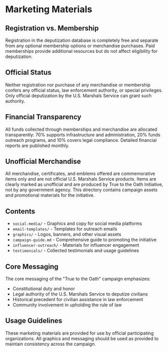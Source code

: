 # Marketing Materials

## Registration vs. Membership
Registration in the deputization database is completely free and separate from any optional membership options or merchandise purchases. Paid memberships provide additional resources but do not affect eligibility for deputization.

## Official Status
Neither registration nor purchase of any merchandise or membership confers any official status, law enforcement authority, or special privileges. Only official deputization by the U.S. Marshals Service can grant such authority.

## Financial Transparency
All funds collected through memberships and merchandise are allocated transparently: 70% supports infrastructure and administration, 20% funds outreach programs, and 10% covers legal compliance. Detailed financial reports are published monthly.

## Unofficial Merchandise
All merchandise, certificates, and emblems offered are commemorative items only and are not official U.S. Marshals Service products. Items are clearly marked as unofficial and are produced by True to the Oath Initiative, not by any government agency.
This directory contains campaign assets and promotional materials for the initiative.

## Contents

- `social-media/` - Graphics and copy for social media platforms
- `email-templates/` - Templates for outreach emails
- `graphics/` - Logos, banners, and other visual assets
- `campaign-guide.md` - Comprehensive guide to promoting the initiative
- `influencer-outreach/` - Materials for influencer engagement
- `testimonials/` - Collected testimonials and usage guidelines

## Core Messaging

The core messaging of the "True to the Oath" campaign emphasizes:
- Constitutional duty and honor
- Legal authority of the U.S. Marshals Service to deputize civilians
- Historical precedent for civilian assistance in law enforcement
- Community involvement in upholding the rule of law

## Usage Guidelines

These marketing materials are provided for use by official participating organizations. All graphics and messaging should be used as provided to maintain consistency across the campaign.
